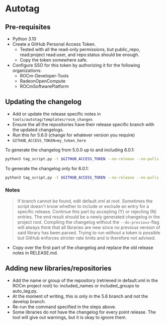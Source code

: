 # Autotag

## Pre-requisites

* Python 3.10
* Create a GitHub Personal Access Token.
  * Tested with all the read-only permissions, but public_repo, read:project read:user, and repo:status should be enough.
  * Copy the token somewhere safe.
* Configure SSO for this token by authorizing it for the following organizations:
  * ROCm-Developer-Tools
  * RadeonOpenCompute
  * ROCmSoftwarePlatform

## Updating the changelog

* Add or update the release specific notes in `tools/autotag/templates/rocm_changes`
* Ensure the all the repositories have their release specific branch with the updated changelogs.
* Run this for 5.6.0 (change for whatever version you require)
* `GITHUB_ACCESS_TOKEN=my_token_here`

To generate the changelog from 5.0.0 up to and including 6.0.1:

```sh
python3 tag_script.py -t $GITHUB_ACCESS_TOKEN --no-release --no-pulls --do-previous --compile_file ../../CHANGELOG.md --branch release/rocm-rel-6.1 6.1.0
```

To generate the changelog only for 6.0.1:

```sh
python3 tag_script.py -t $GITHUB_ACCESS_TOKEN --no-release --no-pulls --compile_file ../../CHANGELOG.md --branch release/rocm-rel-6.1 6.1.0
```

### Notes

> If branch cannot be found, edit default.xml at root.
> Sometimes the script doesn't know whether to include or exclude an entry for a specific release. Continue this part by accepting (Y) or rejecting (N) entries.
> The end result should be a newly generated changelog in the project root.
> Compiling the changelog without the `--do-previous`-flag will always think that all libraries are new since no previous version of said library has been parsed.
> Trying to run without a token is possible but GitHub enforces stricter rate limits and is therefore not advised.

* Copy over the first part of the changelog and replace the old release notes in RELEASE.md.

## Adding new libraries/repositories

* Add the name or group of the repository (retrieved in default.xml in the ROCm project root) to: included_names or included_groups to auto_tag.py.
* At the moment of writing, this is only in the 5.6 branch and not the develop branch.
* Re-run the command specified in the steps above.
* Some libraries do not have the changelog for every point release. The tool will give out warnings, but it is okay to ignore them.
